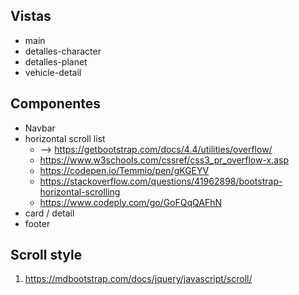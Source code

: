 ## Vistas
- main
- detalles-character
- detalles-planet
- vehicle-detail

## Componentes
- Navbar
- horizontal scroll list
  - --> https://getbootstrap.com/docs/4.4/utilities/overflow/
  - https://www.w3schools.com/cssref/css3_pr_overflow-x.asp
  - https://codepen.io/Temmio/pen/gKGEYV
  - https://stackoverflow.com/questions/41962898/bootstrap-horizontal-scrolling
  - https://www.codeply.com/go/GoFQqQAFhN
- card / detail
- footer



## Scroll style
1. https://mdbootstrap.com/docs/jquery/javascript/scroll/